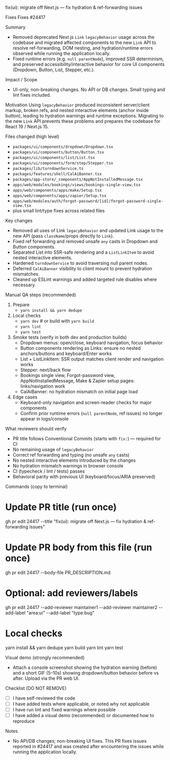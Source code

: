 fix(ui): migrate off Next.js <Link legacyBehavior> — fix hydration & ref-forwarding issues

Fixes
Fixes #24417

Summary
- Removed deprecated Next.js `Link` `legacyBehavior` usage across the codebase and migrated affected components to the new `Link` API to resolve ref-forwarding, DOM nesting, and hydration/runtime errors observed while running the application locally.
- Fixed runtime errors (e.g. `null parentNode`), improved SSR determinism, and preserved accessibility/interactive behavior for core UI components (Dropdown, Button, List, Stepper, etc.).

Impact / Scope
- UI-only, non-breaking changes. No API or DB changes. Small typing and lint fixes included.

Motivation
Using `legacyBehavior` produced inconsistent server/client markup, broken refs, and nested interactive elements (anchor inside button), leading to hydration warnings and runtime exceptions. Migrating to the new `Link` API prevents these problems and prepares the codebase for React 19 / Next.js 15.

Files changed (high level)
- `packages/ui/components/dropdown/Dropdown.tsx`
- `packages/ui/components/button/Button.tsx`
- `packages/ui/components/list/List.tsx`
- `packages/ui/components/form/step/Stepper.tsx`
- `packages/lib/turndownService.ts`
- `packages/features/shell/CalAiBanner.tsx`
- `packages/app-store/_components/AppNotInstalledMessage.tsx`
- `apps/web/modules/bookings/views/bookings-single-view.tsx`
- `apps/web/components/apps/make/Setup.tsx`
- `apps/web/components/apps/zapier/Setup.tsx`
- `apps/web/modules/auth/forgot-password/[id]/forgot-password-single-view.tsx`
- plus small lint/type fixes across related files

Key changes
- Removed all uses of Link `legacyBehavior` and updated Link usage to the new API (pass `className`/props directly to `Link`).
- Fixed ref forwarding and removed unsafe `any` casts in Dropdown and Button components.
- Separated List into SSR-safe rendering and a `ListLinkItem` to avoid nested interactive elements.
- Hardened `turndownService` to avoid traversing null parent nodes.
- Deferred `CalAiBanner` visibility to client mount to prevent hydration mismatches.
- Cleaned up ESLint warnings and added targeted rule disables where necessary.

Manual QA steps (recommended)
1) Prepare
   - `yarn install && yarn dedupe`
2) Local checks
   - `yarn dev`  # or build with `yarn build`
   - `yarn lint`
   - `yarn test`
3) Smoke tests (verify in both dev and production builds)
   - Dropdown menus: open/close, keyboard navigation, focus behavior
   - Button components rendering as Links: ensure no nested anchors/buttons and keyboard/Enter works
   - List + ListLinkItem: SSR output matches client render and navigation works
   - Stepper: next/back flow
   - Bookings single view, Forgot-password view, AppNotInstalledMessage, Make & Zapier setup pages: links/navigation work
   - CalAiBanner: no hydration mismatch on initial page load
4) Edge cases
   - Keyboard-only navigation and screen-reader checks for major components
   - Confirm prior runtime errors (`null parentNode`, ref issues) no longer appear in logs/console

What reviewers should verify
- PR title follows Conventional Commits (starts with `fix:`) — required for CI
- No remaining usage of `legacyBehavior`
- Correct ref forwarding and typing (no unsafe `any` casts)
- No nested interactive elements introduced by the changes
- No hydration mismatch warnings in browser console
- CI (typecheck / lint / tests) passes
- Behavioral parity with previous UI (keyboard/focus/ARIA preserved)

Commands (copy to terminal)
# Update PR title (run once)
gh pr edit 24417 --title "fix(ui): migrate off Next.js <Link legacyBehavior> — fix hydration & ref-forwarding issues"

# Update PR body from this file (run once)
gh pr edit 24417 --body-file PR_DESCRIPTION.md

# Optional: add reviewers/labels
gh pr edit 24417 --add-reviewer maintainer1 --add-reviewer maintainer2 --add-label "area:ui" --add-label "type:bug"

# Local checks
yarn install && yarn dedupe
yarn build
yarn lint
yarn test

Visual demo (strongly recommended)
- Attach a console screenshot showing the hydration warning (before) and a short GIF (5–10s) showing dropdown/button behavior before vs after. Upload via the PR web UI.

Checklist (DO NOT REMOVE)
- [ ] I have self-reviewed the code
- [ ] I have added tests where applicable, or noted why not applicable
- [ ] I have run lint and fixed warnings where possible
- [ ] I have added a visual demo (recommended) or documented how to reproduce

Notes
- No API/DB changes; non-breaking UI fixes. This PR fixes issues reported in #24417 and was created after encountering the issues while running the application locally.
